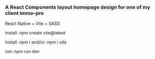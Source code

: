### A React Components layout homepage design for one of my client immo-pro 


React Native + Vite + SASS

install: npm create vite@latest

install:    npm i
and/or:     npm i vite

run: npm run dev